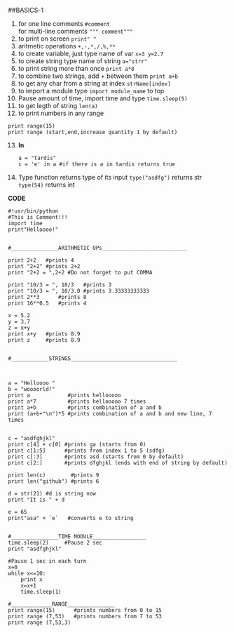 ##BASICS-1
1. for one line comments `#comment`   
   for multi-line comments `""" comment"""`       
2. to print on screen `print" "`     
3. aritmetic operations `+,-,*,/,%,**`   
4. to create variable, just type name of var `x=3 y=2.7`      
5. to create  string type name of string  `a="strr"`   
6. to print string more than once  `print a*8`   
7. to combine two strings, add + between them `print a+b`
8. to get any char from a string at index `strName[index]`
9. to import a module type `import module_name` to top    
10. Pause amount of time, import time and type `time.sleep(5)`   
11. to get legth of string  `len(a)`
12. to print numbers in any range    
```   
print range(15)
print range (start,end,increase quantity 1 by default)
```   
   
13. **In**    
	```
	a = "tardis"
	c = 'e' in a #if there is a in tardis returns true 
	```    
14. Type function returns type of its input
`type("asdfg")` returns str   
`type(54)` returns int


**CODE**
```
#!usr/bin/python
#This is Comment!!!
import time
print"Helloooo!"


#_______________ARITHMETIC OPs___________________________

print 2+2   #prints 4 
print "2+2" #prints 2+2
print "2+2 = ",2+2 #Do not forget to put COMMA

print "10/3 = ", 10/3   #prints 3 
print "10/3 = ", 10/3.0 #prints 3.33333333333
print 2**3  	#prints 8
print 16**0.5   #prints 4

x = 5.2
y = 3.7
z = x+y
print x+y   #prints 8.9
print z		#prints 8.9


#____________STRINGS__________________________________



a = "Helloooo "
b = "woooorld!"
print a            #prints hellooooo
print a*7          #prints hellooooo 7 times
print a+b  	       #prints combination of a and b
print (a+b+"\n")*5 #prints combination of a and b and new line, 7 times


c = "asdfghjkl"
print c[4] + c[0] #prints ga (starts from 0)
print c[1:5]      #prints from index 1 to 5 (sdfg)
print c[:3]  	  #prints asd (starts from 0 by default)
print c[2:]		  #prints dfghjkl (ends with end of string by default)

print len(c) 		#prints 9
print len("github") #prints 6

d = str(21) #d is string now
print "It is " + d 

e = 65
print"asa" + `e`   #converts e to string


#_______________TIME MODULE_________________
time.sleep(2)     #Pause 2 sec
print "asdfghjkl"

#Pause 1 sec in each turn
x=0
while x<=10: 
	print x
	x=x+1
	time.sleep(1)

#_____________RANGE_______________
print range(15) 	 #prints numbers from 0 to 15
print range (7,53)   #prints numbers from 7 to 53
print range (7,53,3)




```
